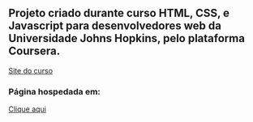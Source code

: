 <h2> Projeto criado durante curso HTML, CSS, e Javascript para desenvolvedores web da Universidade Johns Hopkins, pelo plataforma Coursera.</h2>
<a href="https://www.coursera.org/learn/html-css-javascript-for-web-developers">Site do curso</a>

<h3>Página hospedada em:</h3>

<a href="https://rednand.github.io/Site-criado-durante-curso-Coursera-HTML-CSS-JS-Web-Developers/">Clique aqui</a>

